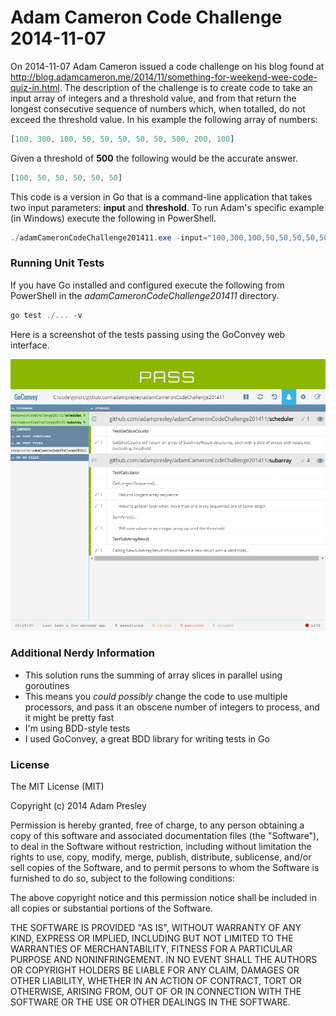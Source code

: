 Adam Cameron Code Challenge 2014-11-07
======================================

On 2014-11-07 Adam Cameron issued a code challenge on his blog found at http://blog.adamcameron.me/2014/11/something-for-weekend-wee-code-quiz-in.html. The description of the challenge is to create code to take an input array of integers and a threshold value, and from that return the longest consecutive sequence of numbers which, when totalled, do not exceed the threshold value. In his example the following array of numbers:

```javascript
[100, 300, 100, 50, 50, 50, 50, 50, 500, 200, 100]
```

Given a threshold of **500** the following would be the accurate answer.

```javascript
[100, 50, 50, 50, 50, 50]
```

This code is a version in Go that is a command-line application that takes two input parameters: **input** and **threshold**. To run Adam's specific example (in Windows) execute the following in PowerShell.

```powershell
./adamCameronCodeChallenge201411.exe -input="100,300,100,50,50,50,50,50,500,200,100" -threshold=500
```

### Running Unit Tests
If you have Go installed and configured execute the following from PowerShell in the *adamCameronCodeChallenge201411* directory.

```powershell
go test ./... -v
```

Here is a screenshot of the tests passing using the GoConvey web interface.

![Screenshot of GoConvey Tests](images/adamcameronchallenge20141107-screenshot.png)

### Additional Nerdy Information
* This solution runs the summing of array slices in parallel using goroutines
* This means you *could possibly* change the code to use multiple processors, and pass it an obscene number of integers to process, and it might be pretty fast
* I'm using BDD-style tests
* I used GoConvey, a great BDD library for writing tests in Go

### License
The MIT License (MIT)

Copyright (c) 2014 Adam Presley

Permission is hereby granted, free of charge, to any person obtaining a copy
of this software and associated documentation files (the "Software"), to deal
in the Software without restriction, including without limitation the rights
to use, copy, modify, merge, publish, distribute, sublicense, and/or sell
copies of the Software, and to permit persons to whom the Software is
furnished to do so, subject to the following conditions:

The above copyright notice and this permission notice shall be included in all
copies or substantial portions of the Software.

THE SOFTWARE IS PROVIDED "AS IS", WITHOUT WARRANTY OF ANY KIND, EXPRESS OR
IMPLIED, INCLUDING BUT NOT LIMITED TO THE WARRANTIES OF MERCHANTABILITY,
FITNESS FOR A PARTICULAR PURPOSE AND NONINFRINGEMENT. IN NO EVENT SHALL THE
AUTHORS OR COPYRIGHT HOLDERS BE LIABLE FOR ANY CLAIM, DAMAGES OR OTHER
LIABILITY, WHETHER IN AN ACTION OF CONTRACT, TORT OR OTHERWISE, ARISING FROM,
OUT OF OR IN CONNECTION WITH THE SOFTWARE OR THE USE OR OTHER DEALINGS IN THE
SOFTWARE.


